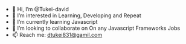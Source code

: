 - 👋 Hi, I’m @Tukei-david
- 👀 I’m interested in Learning, Developing and Repeat
- 🌱 I’m currently learning Javascript
- 💞️ I’m looking to collaborate on On any Javascript Frameworks Jobs
- 📫 Reach me: dtukei831@gamil.com
